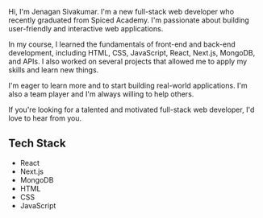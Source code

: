 <p>

Hi, I'm Jenagan Sivakumar. I'm a new full-stack web developer who recently graduated from Spiced Academy. I'm passionate about building user-friendly and interactive web applications.

In my course, I learned the fundamentals of front-end and back-end development, including HTML, CSS, JavaScript, React, Next.js, MongoDB, and APIs. I also worked on several projects that allowed me to apply my skills and learn new things.

I'm eager to learn more and to start building real-world applications. I'm also a team player and I'm always willing to help others.

If you're looking for a talented and motivated full-stack web developer, I'd love to hear from you.
</p>


<div class="tech-stack">
  <h2>Tech Stack</h2>
  <ul>
    <li>React</li>
    <li>Next.js</li>
    <li>MongoDB</li>
    <li>HTML</li>
    <li>CSS</li>
    <li>JavaScript</li>
  </ul>
</div>
